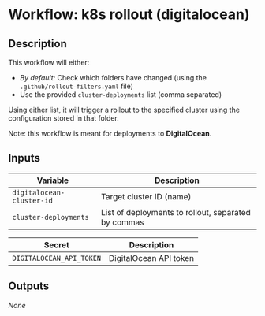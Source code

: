 # Workflow: k8s rollout (digitalocean)

## Description

This workflow will either:
- *By default:* Check which folders have changed (using the `.github/rollout-filters.yaml` file)
- Use the provided `cluster-deployments` list (comma separated)

Using either list, it will trigger a rollout to the specified cluster using the configuration stored in that folder.

Note: this workflow is meant for deployments to **DigitalOcean**.

## Inputs

| Variable | Description |
| -------- | ----------- |
| `digitalocean-cluster-id` | Target cluster ID (name) |
| `cluster-deployments` | List of deployments to rollout, separated by commas |

| Secret | Description |
| -------- | ----------- |
| `DIGITALOCEAN_API_TOKEN` | DigitalOcean API token |

## Outputs

_None_
